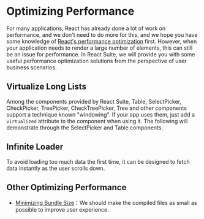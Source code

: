 # Optimizing Performance

For many applications, React has already done a lot of work on performance, and we don't need to do more for this, and we hope you have some knowledge of [React's performance optimization](https://reactjs.org/docs/optimizing-performance.html) first. However, when your application needs to render a large number of elements, this can still be an issue for performance. In React Suite, we will provide you with some useful performance optimization solutions from the perspective of user business scenarios.

## Virtualize Long Lists

Among the components provided by React Suite, Table, SelectPicker, CheckPicker, TreePicker, CheckTreePicker, Tree and other components support a technique known "windowing". If your app uses them, just add a `virtualized` attribute to the component when using it. The following will demonstrate through the SelectPicker and Table components.

<!--{include:`select-picker-virtualized.md`}-->
<!--{include:`table-virtualized.md`}-->

## Infinite Loader

To avoid loading too much data the first time, it can be designed to fetch data instantly as the user scrolls down.

<!--{include:`select-picker-infinite-loader.md`}-->
<!--{include:`table-infinite-loader.md`}-->

## Other Optimizing Performance

- [Minimizing Bundle Size](/guide/modularized/)：We should make the compiled files as small as possible to improve user experience.
